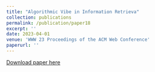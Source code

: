 ```yaml
---
title: "Algorithmic Vibe in Information Retrieva"
collection: publications
permalink: /publication/paper18
excerpt: ''
date: 2023-04-01
venue: 'WWW 23 Proceedings of the ACM Web Conference'
paperurl: ''
---
```



[Download paper here](https://dl.acm.org/doi/pdf/10.1145/3543507.3583384)
